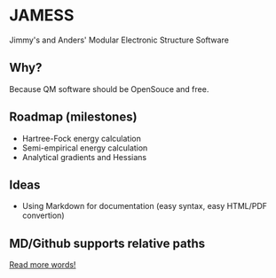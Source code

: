 # JAMESS

Jimmy's and Anders' Modular Electronic Structure Software

## Why?

Because QM software should be OpenSouce and free.

## Roadmap (milestones)

  - Hartree-Fock energy calculation
  - Semi-empirical energy calculation
  - Analytical gradients and Hessians

## Ideas

  - Using Markdown for documentation (easy syntax, easy HTML/PDF convertion)


## MD/Github supports relative paths


[Read more words!](documentation/start.md#example)

